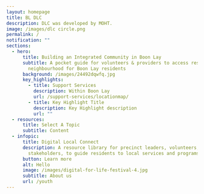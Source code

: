 ```yaml
---
layout: homepage
title: BL DLC
description: DLC was developed by MOHT.
image: /images/dlc circle.png
permalink: /
notification: ""
sections:
  - hero:
      title: Building an Integrated Community in Boon Lay
      subtitle: A pocket guide for volunteers & providers to access resources in your
        neighbourhood for Boon Lay residents
      background: /images/24492dqwfq.jpg
      key_highlights:
        - title: Support Services
          description: Within Boon Lay
          url: /support-services/locationmap/
        - title: Key Highlight Title
          description: Key Highlight description
          url: ""
  - resources:
      title: Select A Topic
      subtitle: Content
  - infopic:
      title: Digital Local Connect
      description: A resource library for precinct leaders, volunteers, and
        stakeholders, to guide residents to local services and programs.
      button: Learn more
      alt: Hello
      image: /images/digital-for-life-festival-4.jpg
      subtitle: About us
      url: /youth
---
```

